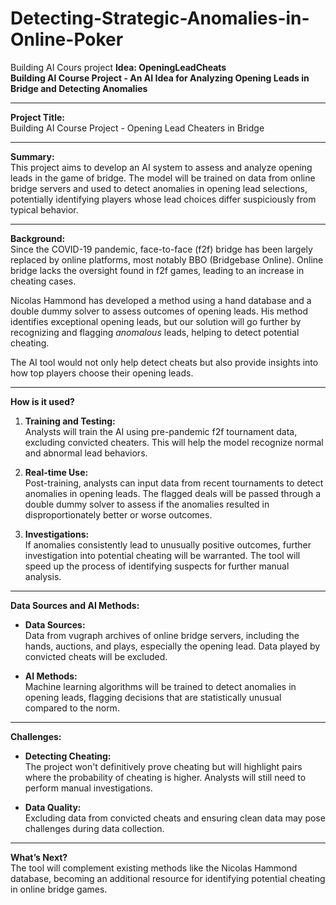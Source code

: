 # Detecting-Strategic-Anomalies-in-Online-Poker
Building AI Cours project 
**Idea: OpeningLeadCheats**  
**Building AI Course Project - An AI Idea for Analyzing Opening Leads in Bridge and Detecting Anomalies**

---

**Project Title:**  
Building AI Course Project - Opening Lead Cheaters in Bridge

---

**Summary:**  
This project aims to develop an AI system to assess and analyze opening leads in the game of bridge. The model will be trained on data from online bridge servers and used to detect anomalies in opening lead selections, potentially identifying players whose lead choices differ suspiciously from typical behavior.

---

**Background:**  
Since the COVID-19 pandemic, face-to-face (f2f) bridge has been largely replaced by online platforms, most notably BBO (Bridgebase Online). Online bridge lacks the oversight found in f2f games, leading to an increase in cheating cases. 

Nicolas Hammond has developed a method using a hand database and a double dummy solver to assess outcomes of opening leads. His method identifies exceptional opening leads, but our solution will go further by recognizing and flagging *anomalous* leads, helping to detect potential cheating.

The AI tool would not only help detect cheats but also provide insights into how top players choose their opening leads.

---

**How is it used?**  
1. **Training and Testing:**  
   Analysts will train the AI using pre-pandemic f2f tournament data, excluding convicted cheaters. This will help the model recognize normal and abnormal lead behaviors.
  
2. **Real-time Use:**  
   Post-training, analysts can input data from recent tournaments to detect anomalies in opening leads. The flagged deals will be passed through a double dummy solver to assess if the anomalies resulted in disproportionately better or worse outcomes. 

3. **Investigations:**  
   If anomalies consistently lead to unusually positive outcomes, further investigation into potential cheating will be warranted. The tool will speed up the process of identifying suspects for further manual analysis.

---

**Data Sources and AI Methods:**  
- **Data Sources:**  
  Data from vugraph archives of online bridge servers, including the hands, auctions, and plays, especially the opening lead. Data played by convicted cheats will be excluded.
  
- **AI Methods:**  
  Machine learning algorithms will be trained to detect anomalies in opening leads, flagging decisions that are statistically unusual compared to the norm.

---

**Challenges:**  
- **Detecting Cheating:**  
  The project won't definitively prove cheating but will highlight pairs where the probability of cheating is higher. Analysts will still need to perform manual investigations.
  
- **Data Quality:**  
  Excluding data from convicted cheats and ensuring clean data may pose challenges during data collection.

---

**What’s Next?**  
The tool will complement existing methods like the Nicolas Hammond database, becoming an additional resource for identifying potential cheating in online bridge games.

